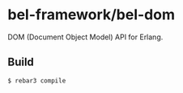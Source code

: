 # bel-framework/bel-dom

DOM (Document Object Model) API for Erlang.

## Build

```shell
$ rebar3 compile
```
